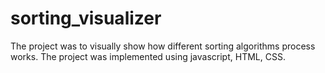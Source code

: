 # sorting_visualizer
The project was to visually show how different sorting algorithms process works.
The project was implemented using javascript, HTML, CSS.
